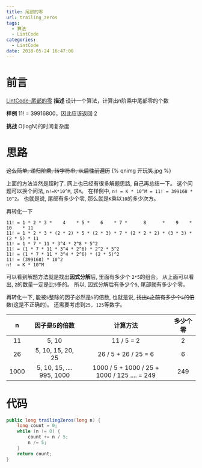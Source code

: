 ```yaml
---
title: 尾部的零
url: trailing_zeros
tags: 
  - 算法
  - LintCode
categories:
  - LintCode
date: 2018-05-24 16:47:00
---
```


# 前言
[LintCode-尾部的零](https://www.lintcode.com/problem/trailing-zeros)
**描述**
设计一个算法，计算出n阶乘中尾部零的个数

**样例**
11! = 39916800，因此应该返回 2

**挑战**
O(logN)的时间复杂度

<!-- more -->

# 思路
~~这么简单, 递归阶乘, 转字符串, 从后往前遍历~~
{% qnimg 开玩笑.jpg %}

上面的方法当然是超时了.
网上也已经有很多解题思路, 自己再总结一下。
这个问题可以换个问法, `n!=K*10^M`, 求`M`。
在样例中, `n! = K * 10^M = 11! = 399168 * 10^2`。
也就是说, 尾部有多少个零, 那么就是`K`乘以`10`的多少次方。

再转化一下
```text
11! = 1 * 2 * 3 *    4    * 5 *    6    * 7 *      8      *    9    *   10    * 11
11! = 1 * 2 * 3 * (2 * 2) * 5 * (2 * 3) * 7 * (2 * 2 * 2) * (3 * 3) * (2 * 5) * 11
11! = 1 * 7 * 11 * 3^4 * 2^8 * 5^2
11! = (1 * 7 * 11 * 3^4 * 2^6) * 2^2 * 5^2
11! = (1 * 7 * 11 * 3^4 * 2^6) * (2 * 5)^2
11! = (399168) * 10^2
n!  = K * 10^M
```
可以看到解题方法就是找出**因式分解**后, 里面有多少个 `2*5`的组合。
从上面可以看出, `2`的数量一定是比`5`多的。
所以, 因式分解后有多少个`5`, 尾部就有多少个零。

再转化一下, 能被`5`整除的因子必然是`5`的倍数, 也就是说, ~~找出`n`之前有多少个`5`的倍数~~(这是不正确的)。
还需要考虑到`25, 125`等数字。

| n  | 因子是5的倍数 | 计算方法 | 多少个零 |
|:---:|:---:|:---:|:---:|
| 11 | 5, 10 | 11 / 5 = 2 | 2 |
| 26 | 5, 10, 15, 20, 25 |  26 / 5 + 26 / 25 = 6 | 6 |
| 1000 | 5, 10, 15, .... 995, 1000 | 1000 / 5 + 1000 / 25 + 1000 / 125 .... = 249 | 249 |

# 代码
```java
public long trailingZeros(long n) {
    long count = 0;
    while (n != 0) { 
        count += n / 5;
        n /= 5;
    }
    return count;
}
```